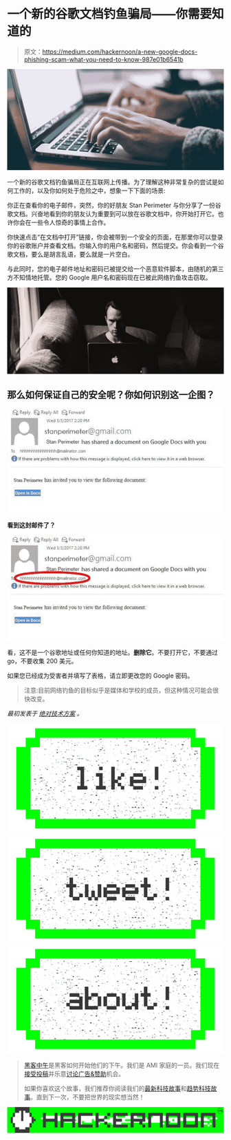 # 一个新的谷歌文档钓鱼骗局——你需要知道的

> 原文：<https://medium.com/hackernoon/a-new-google-docs-phishing-scam-what-you-need-to-know-987e01b6541b>

![](img/9bd24480b810a527ce69423fa5a9eb66.png)

一个新的谷歌文档钓鱼骗局正在互联网上传播。为了理解这种非常复杂的尝试是如何工作的，以及你如何处于危险之中，想象一下下面的场景:

你正在查看你的电子邮件，突然，你的好朋友 Stan Perimeter 与你分享了一份谷歌文档。兴奋地看到你的朋友认为重要到可以放在谷歌文档中，你开始打开它。也许你会在一些令人惊奇的事情上合作。

你快速点击“在文档中打开”链接，你会被带到一个安全的页面，在那里你可以登录你的谷歌账户并查看文档。你输入你的用户名和密码，然后提交。你会看到一个谷歌文档，要么是胡言乱语，要么就是一片空白。

与此同时，您的电子邮件地址和密码已被提交给一个恶意软件脚本，由随机的第三方不知情地托管。您的 Google 用户名和密码现在已被此网络钓鱼攻击窃取。

![](img/00797fc5453660061879c480cbe1d375.png)

## 那么如何保证自己的安全呢？你如何识别这一企图？

![](img/08c03899c45ac5fe9f4a0efb3b043b0c.png)

**看到这封邮件了？**

![](img/5e37f3ec318437d1cb579229d338e9e1.png)

看，这不是一个谷歌地址或任何你知道的地址。**删除它**。不要打开它，不要通过 go，不要收集 200 美元。

如果您已经成为受害者并填写了表格，请立即更改您的 Google 密码。

> 注意:目前网络钓鱼的目标似乎是媒体和学校的成员，但这种情况可能会很快改变。

*最初发表于* [*绝对技术方案*](https://www.getabsolute.com/blog/new-google-docs-phishing-scam-what-you-need-know/) *。*

[![](img/50ef4044ecd4e250b5d50f368b775d38.png)](http://bit.ly/HackernoonFB)[![](img/979d9a46439d5aebbdcdca574e21dc81.png)](https://goo.gl/k7XYbx)[![](img/2930ba6bd2c12218fdbbf7e02c8746ff.png)](https://goo.gl/4ofytp)

> [黑客中午](http://bit.ly/Hackernoon)是黑客如何开始他们的下午。我们是 AMI 家庭的一员。我们现在[接受投稿](http://bit.ly/hackernoonsubmission)并乐意[讨论广告&赞助](mailto:partners@amipublications.com)机会。
> 
> 如果你喜欢这个故事，我们推荐你阅读我们的[最新科技故事](http://bit.ly/hackernoonlatestt)和[趋势科技故事](https://hackernoon.com/trending)。直到下一次，不要把世界的现实想当然！

![](img/be0ca55ba73a573dce11effb2ee80d56.png)
